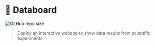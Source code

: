 # 💾 Databoard

![GitHub repo size](https://img.shields.io/github/repo-size/lewinkoon/databoard)

> Deploy an interactive webapp to show data results from scientific experiments.
